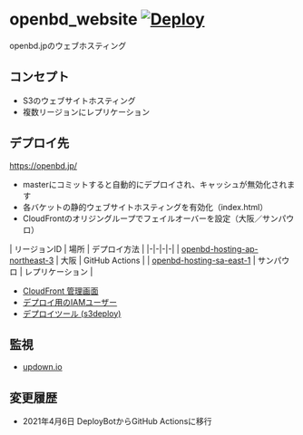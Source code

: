 openbd_website [![Deploy](https://github.com/OpenBDJP/openbd_website/actions/workflows/deploy.yml/badge.svg)](https://github.com/OpenBDJP/openbd_website/actions/workflows/deploy.yml)
================
openbd.jpのウェブホスティング

コンセプト
-----
- S3のウェブサイトホスティング
- 複数リージョンにレプリケーション

デプロイ先
-----

https://openbd.jp/

- masterにコミットすると自動的にデプロイされ、キャッシュが無効化されます
- 各バケットの静的ウェブサイトホスティングを有効化（index.html）
- CloudFrontのオリジングループでフェイルオーバーを設定（大阪／サンパウロ）

| リージョンID | 場所 | デプロイ方法 |
|-|-|-|-|
| [openbd-hosting-ap-northeast-3](https://s3.console.aws.amazon.com/s3/buckets/openbd-hosting-ap-northeast-3?region=ap-northeast-3&tab=objects) | 大阪 | GitHub Actions |
| [openbd-hosting-sa-east-1](https://s3.console.aws.amazon.com/s3/buckets/openbd-hosting-sa-east-1?region=sa-east-1&tab=objects) | サンパウロ | レプリケーション |

- [CloudFront 管理画面](https://console.aws.amazon.com/cloudfront/home?region=ap-northeast-1#distribution-settings:E2CMCI17OO6W7F)
- [デプロイ用のIAMユーザー](https://console.aws.amazon.com/iam/home?region=ap-northeast-1#/users/openbd-hosting-deploy)
- [デプロイツール (s3deploy)](https://github.com/bep/s3deploy)

監視
-----
- [updown.io](https://updown.io/uzx8)


変更履歴
-----
- 2021年4月6日 DeployBotからGitHub Actionsに移行
